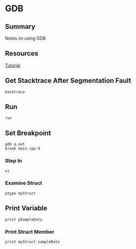 # GDB

## Summary

Notes on using GDB

## Resources

[Tutorial](http://www.unknownroad.com/rtfm/gdbtut/gdbsegfault.html)

## Get Stacktrace After Segmentation Fault

```console
backtrace
```

## Run

```console
run
```

## Set Breakpoint

```console
gdb a.out
break main.cpp:4
```

### Step In

```console
ni
```

### Examine Struct

```console
ptype myStruct
```

## Print Variable

```console
print pSampleData
```

### Print Struct Member

```console
print myStruct.sampleRate
```

